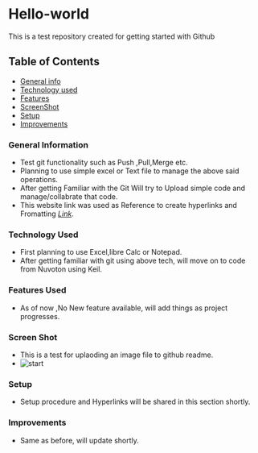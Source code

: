 # Hello-world
This is a test repository created for getting started with Github

## Table of Contents
* [General info](#general-information)
* [Technology used](#technology-used)
* [Features](#Features-used)
* [ScreenShot](#Screen-Shot)
* [Setup](#Setup)
* [Improvements](#Improvements)

### General Information
- Test git functionality such as Push ,Pull,Merge etc.
- Planning to use simple excel or Text file to manage the above said operations.
- After getting Familiar with the Git Will try to Upload simple code and manage/collabrate that code.
- This website link was used as Reference to create hyperlinks and Fromatting   [_Link_](https://github.com/ritaly/README-cheatsheet/edit/master/README.md).

### Technology Used
- First planning to use Excel,libre Calc or Notepad.
- After getting familiar with git using above tech, will move on to code from Nuvoton using Keil.

### Features Used
- As of now ,No New feature available, will add things as project progresses.

### Screen Shot
- This is a test for uplaoding an image file to github readme.
- ![start](https://user-images.githubusercontent.com/124969600/233956811-8949a7bd-bdf4-4318-979a-ad6f72127b1d.png)

### Setup
- Setup procedure and Hyperlinks will be shared in this section shortly.

### Improvements

- Same as before, will update shortly.
 
